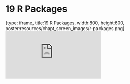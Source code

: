 # 19 R Packages
 
{type: iframe, title:19 R Packages, width:800, height:600, poster:resources/chapt_screen_images/r-packages.png}
![](https://datatrail-jhu.github.io/DataTrail/no_toc/r-packages.html)
 

 
